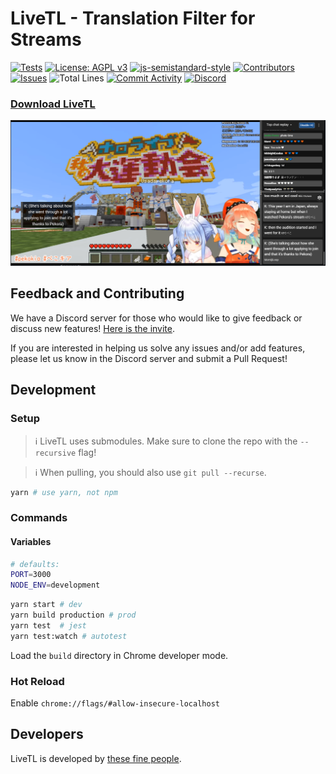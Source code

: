 # LiveTL - Translation Filter for Streams

[![Tests](https://github.com/LiveTL/LiveTL/actions/workflows/tests.yaml/badge.svg)](https://github.com/LiveTL/LiveTL/actions/workflows/tests.yaml)
[![License: AGPL v3](https://img.shields.io/badge/License-AGPL%20v3-blue.svg)](https://www.gnu.org/licenses/agpl-3.0)
[![js-semistandard-style](https://img.shields.io/badge/code%20style-semistandard-brightgreen.svg)](https://github.com/standard/semistandard)
[![Contributors](https://img.shields.io/github/contributors/LiveTL/LiveTL)](https://github.com/LiveTL/LiveTL/contributors)
[![Issues](https://img.shields.io/github/issues/LiveTL/LiveTL)](https://github.com/LiveTL/LiveTL/issues)
![Total Lines](https://img.shields.io/tokei/lines/github/LiveTL/LiveTL)
[![Commit Activity](https://img.shields.io/github/commit-activity/w/LiveTL/LiveTL)](https://github.com/LiveTL/LiveTL/commits/)
[![Discord](https://img.shields.io/discord/780938154437640232.svg?label=&logo=discord&logoColor=ffffff&color=7389D8&labelColor=6A7EC2)](https://discord.gg/uJrV3tmthg)

### [Download LiveTL](https://livetl.github.io/LiveTL/)

![Demo](./img/demo.png)

## Feedback and Contributing

We have a Discord server for those who would like to give feedback or discuss new
features! [Here is the invite](https://discord.gg/uJrV3tmthg).

If you are interested in helping us solve any issues and/or add features, please let us know in the Discord server and
submit a Pull Request!

## Development

### Setup

> ℹ LiveTL uses submodules. Make sure to clone the repo with the `--recursive` flag!

> ℹ When pulling, you should also use `git pull --recurse`.

```bash
yarn # use yarn, not npm
```

### Commands

#### Variables
```bash
# defaults:
PORT=3000
NODE_ENV=development
```
```bash
yarn start # dev
yarn build production # prod
yarn test  # jest
yarn test:watch # autotest
```
Load the `build` directory in Chrome developer mode.

### Hot Reload
Enable `chrome://flags/#allow-insecure-localhost`

## Developers

LiveTL is developed by [these fine people](https://github.com/LiveTL/LiveTL/graphs/contributors).

